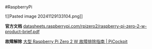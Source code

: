 #RaspberryPi


![[Pasted image 20241129133104.png]]

**官方文档**
[datasheets.raspberrypi.com/rpizero2/raspberry-pi-zero-2-w-product-brief.pdf](https://datasheets.raspberrypi.com/rpizero2/raspberry-pi-zero-2-w-product-brief.pdf)




**故障解除**
[大型 Raspberry Pi Zero 2 W 故障排除指南 | PiCockpit](https://picockpit.com/raspberry-pi/zh/the-big-raspberry-pi-zero-2-w-troubleshooting-guide/)